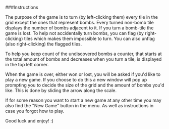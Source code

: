 ###Instructions

The purpose of the game is to turn (by left-clicking them) every tile in the grid except the
 ones that represent bombs. Every turned non-bomb tile displays the
 number of bombs adjacent to it. If you turn a bomb-tile the game
 is lost. To help not accidentally turn bombs, you can flag (by right-clicking) tiles
 which makes them impossible to turn. You can also unflag (also right-clicking) the flagged
 tiles.


To help you keep count of the undiscovered bombs a counter, that starts
 at the total amount of bombs and decreases when you turn a tile, is
 displayed in the top left corner.


When the game is over, either won or lost, you will be asked if you'd
 like to play a new game. If you choose to do this a new window will
 pop up prompting you to decide the size of the grid and the amount
 of bombs you'd like. This is done by sliding the arrow along the 
 scale.


If for some reason you want to start a new game at any other time you
 may also find the "New Game" button in the menu. As well as instructions
 in case you forgot how to play.

Good luck and enjoy! :)